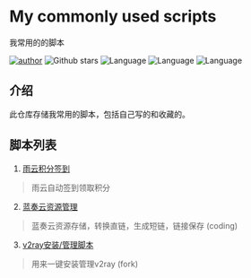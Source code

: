 # My commonly used scripts 

我常用的的脚本

<a href="https://github.com/tianluanchen/scripts/">![author](https://img.shields.io/badge/author-ayouth-green)</a>
![Github stars](https://img.shields.io/github/stars/tianluanchen/scripts.svg)
![Language](https://img.shields.io/badge/lang-python-blue)
![Language](https://img.shields.io/badge/lang-shell-brightgreen)
![Language](https://img.shields.io/badge/lang-php-orange)

## 介绍

此仓库存储我常用的脚本，包括自己写的和收藏的。

## 脚本列表

1. [雨云积分签到](https://github.com/tianluanchen/scripts/blob/main/1/)

> 雨云自动签到领取积分

2. [蓝奏云资源管理 ](https://github.com/tianluanchen/scripts/tree/main/2)

> 蓝奏云资源存储，转换直链，生成短链，链接保存 (coding)

3. [v2ray安装/管理脚本 ](https://github.com/tianluanchen/scripts/tree/main/3)

> 用来一键安装管理v2ray (fork)
